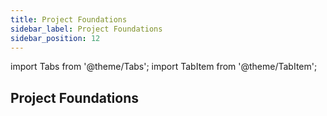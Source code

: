 ```yaml
---
title: Project Foundations
sidebar_label: Project Foundations 
sidebar_position: 12
---
```


import Tabs from '@theme/Tabs';
import TabItem from '@theme/TabItem';

## Project Foundations




